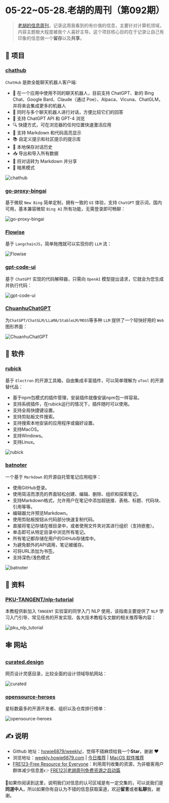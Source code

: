# 05-22~05-28.老胡的周刊（第092期）

> [老胡的信息周刊](https://weekly.howie6879.com/)，记录这周我看到的有价值的信息，主要针对计算机领域，内容主题极大程度被我个人喜好主导。这个项目核心目的在于记录让自己有印象的信息做一个**留存**以及**共享**。

## 🎯 项目

### [chathub](https://github.com/chathub-dev/chathub)

`ChatHub` 是款全能聊天机器人客户端:

- 🤖 在一个应用中使用不同的聊天机器人，目前支持 ChatGPT、新的 Bing Chat、Google Bard、Claude（通过 Poe）、Alpaca、Vicuna、ChatGLM，并将来会集成更多的机器人
- 💬 同时与多个聊天机器人进行对话，方便比较它们的回答
- 🚀 支持 ChatGPT API 和 GPT-4 浏览
- 🔍 快捷方式，可在浏览器的任何位置快速激活应用
- 🎨 支持 Markdown 和代码高亮显示
- 📚 自定义提示和社区提示的提示库
- 💾 本地保存对话历史
- 📥 导出和导入所有数据
- 🔗 将对话转为 Markdown 并分享
- 🌙 暗黑模式

![chathub](https://images-1252557999.file.myqcloud.com/uPic/chathub.png)

### [go-proxy-bingai](https://github.com/adams549659584/go-proxy-bingai)

基于微软 `New Bing` 简单定制，拥有一致的 `UI` 体验，支持 `ChatGPT` 提示词，国内可用，基本兼容微软 `Bing AI` 所有功能，无需登录即可畅聊：

![go-proxy-bingai](https://images-1252557999.file.myqcloud.com/uPic/go-proxy-bingai.png)

### [Flowise](https://github.com/FlowiseAI/Flowise)

基于 `LangchainJS`，简单拖拽就可以实现你的 `LLM` 流：

![Flowise](https://images-1252557999.file.myqcloud.com/uPic/Flowise.jpg)

### [gpt-code-ui](https://github.com/ricklamers/gpt-code-ui)

基于 `ChatGPT` 实现的代码解释器，只需向 `OpenAI` 模型提出请求，它就会为您生成并执行代码：

![gpt-code-ui](https://images-1252557999.file.myqcloud.com/uPic/gpt-code-ui.png)

### [ChuanhuChatGPT](https://github.com/GaiZhenbiao/ChuanhuChatGPT)

为`ChatGPT/ChatGLM/LLaMA/StableLM/MOSS`等多种 `LLM` 提供了一个轻快好用的 `Web` 图形界面：

![ChuanhuChatGPT](https://images-1252557999.file.myqcloud.com/uPic/ChuanhuChatGPT.jpg)

## 🤖 软件

### [rubick](https://github.com/rubickCenter/rubick)

基于 `Electron` 的开源工具箱，自由集成丰富插件，可以简单理解为 `uTool` 的开源替代品：

- 基于npm包模式的插件管理，安装插件就像安装npm包一样容易。
- 支持系统插件，在rubick运行的情况下，插件随时可以使用。
- 支持全局快捷键设置。
- 支持剪贴板文件搜索。
- 支持搜索本地安装的应用程序或偏好设置。
- 支持MacOS。
- 支持Windows。
- 支持Linux。

![rubick](https://images-1252557999.file.myqcloud.com/uPic/rubick.jpg)

### [batnoter](https://github.com/batnoter/batnoter)

一个基于 `Markdown` 的开源自托管笔记应用程序：

- 使用GitHub登录。
- 使用简洁而漂亮的界面轻松创建、编辑、删除、组织和探索笔记。
- 支持Markdown格式，允许用户在笔记中添加超链接、表格、标题、代码块、引用等等。
- 编辑器允许预览Markdown。
- 使用剪贴板按钮从代码部分快速复制代码。
- 直接将笔记存储在根目录中，或者使用文件夹对其进行组织（支持嵌套）。
- 单击即可从特定目录中浏览所有笔记。
- 所有笔记都存储在用户的GitHub存储库中。
- 为避免额外的API调用，笔记被缓存。
- 可将URL添加为书签。
- 支持深色/浅色模式

![batnoter](https://images-1252557999.file.myqcloud.com/uPic/batnoter.jpg)

## 👀 资料

### [PKU-TANGENT/nlp-tutorial](https://github.com/PKU-TANGENT/nlp-tutorial)

本教程供新加入 `TANGENT` 实验室的同学入门 NLP 使用，该指南主要提供了 `NLP` 学习入门引导、常见任务的开发实现、各大技术教程与文献的相关推荐等内容：

![pku_nlp_tutorial](https://images-1252557999.file.myqcloud.com/uPic/pku_nlp_tutorial.jpg)

## 🕸 网站

### [curated.design](https://www.curated.design/)

网页设计灵感目录，比较全面的设计领域导航网站：

![curated](https://images-1252557999.file.myqcloud.com/uPic/curated.jpg)

### [opensource-heroes](https://opensource-heroes.com/)

星标数最多的开源开发者、组织以及仓库排行榜单：

![opensource-heroes](https://images-1252557999.file.myqcloud.com/uPic/opensource-heroes.jpg)

## ✍️ 说明

- Github 地址：[howie6879/weekly/](https://github.com/howie6879/weekly/)，觉得不错麻烦给我一个**Star**，谢谢 ❤️
- 浏览地址：[weekly.howie6879.com](https://weekly.howie6879.com) | [今日推荐](https://weekly.howie6879.com/recommend/index.html) | [MacOS 软件推荐](https://weekly.howie6879.com/soft/mac.html)
- [FRE123-Free Resource for Everyone](https://www.fre123.com/)：利用周刊收集的资源，为非极客用户群体减少信息差👉 [FRE123|老胡周刊免费资源之启动篇](https://mp.weixin.qq.com/s/6El2AW93K4RiEHhma3vVPg)

🙌如果你阅读到这里，说明我们对信息的认可区域是有一定交集的，可以说我们是**同道中人**，所以如果你有自认为不错的信息获取渠道，欢迎**留言**或者**私聊**我，谢谢。

